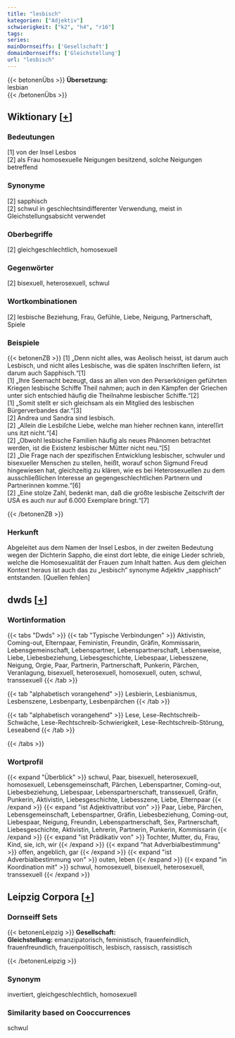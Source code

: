 ```yaml
---
title: "lesbisch"
kategorien: ["Adjektiv"]
schwierigkeit: ["k2", "h4", "r16"]
tags:
series:
mainDornseiffs: ['Gesellschaft']
domainDornseiffs: ['Gleichstellung']
url: "lesbisch"
---
```


{{< betonenÜbs >}}
**Übersetzung:**  
lesbian  
{{< /betonenÜbs >}}

## Wiktionary [[+](https://de.wiktionary.org/wiki/lesbisch)]

### Bedeutungen
[1] von der Insel Lesbos  
[2] als Frau homosexuelle Neigungen besitzend, solche Neigungen betreffend  

### Synonyme
[2] sapphisch  
[2] schwul in geschlechtsindifferenter Verwendung, meist in Gleichstellungsabsicht verwendet  

### Oberbegriffe
[2] gleichgeschlechtlich, homosexuell  

### Gegenwörter
[2] bisexuell, heterosexuell, schwul  

### Wortkombinationen
[2] lesbische Beziehung, Frau, Gefühle, Liebe, Neigung, Partnerschaft, Spiele  

### Beispiele
{{< betonenZB >}}
[1] „Denn nicht alles, was Aeolisch heisst, ist darum auch Lesbisch, und nicht alles Lesbische, was die späten Inschriften liefern, ist darum auch Sapphisch.“[1]  
[1] „Ihre Seemacht bezeugt, dass an allen von den Perserkönigen geführten Kriegen lesbische Schiffe Theil nahmen; auch in den Kämpfen der Griechen unter sich entschied häufig die Theilnahme lesbischer Schiffe.“[2]  
[1] „Somit stellt er sich gleichsam als ein Mitglied des lesbischen Bürgerverbandes dar.“[3]  
[2] Andrea und Sandra sind lesbisch.  
[2] „Allein die Lesbiſche Liebe, welche man hieher rechnen kann, intereſſirt uns itzt nicht.“[4]  
[2] „Obwohl lesbische Familien häufig als neues Phänomen betrachtet werden, ist die Existenz lesbischer Mütter nicht neu.“[5]  
[2] „Die Frage nach der spezifischen Entwicklung lesbischer, schwuler und bisexueller Menschen zu stellen, heißt, worauf schon Sigmund Freud hingewiesen hat, gleichzeitig zu klären, wie es bei Heterosexuellen zu dem ausschließlichen Interesse an gegengeschlechtlichen Partnern und Partnerinnen komme.“[6]  
[2] „Eine stolze Zahl, bedenkt man, daß die größte lesbische Zeitschrift der USA es auch nur auf 6.000 Exemplare bringt.“[7]  

{{< /betonenZB >}}
### Herkunft
Abgeleitet aus dem Namen der Insel Lesbos, in der zweiten Bedeutung wegen der Dichterin Sappho, die einst dort lebte, die einige Lieder schrieb, welche die Homosexualität der Frauen zum Inhalt hatten. Aus dem gleichen Kontext heraus ist auch das zu „lesbisch“ synonyme Adjektiv „sapphisch“ entstanden. [Quellen fehlen]  



## dwds [[+](https://www.dwds.de/wb/lesbisch)]

### Wortinformation
{{< tabs "Dwds" >}}
{{< tab "Typische Verbindungen" >}}
Aktivistin, Coming-out, Elternpaar, Feministin, Freundin, Gräfin, Kommissarin, Lebensgemeinschaft, Lebenspartner, Lebenspartnerschaft, Lebensweise, Liebe, Liebesbeziehung, Liebesgeschichte, Liebespaar, Liebesszene, Neigung, Orgie, Paar, Partnerin, Partnerschaft, Punkerin, Pärchen, Veranlagung, bisexuell, heterosexuell, homosexuell, outen, schwul, transsexuell
{{< /tab >}}

{{< tab "alphabetisch vorangehend" >}}
Lesbierin, Lesbianismus, Lesbenszene, Lesbenparty, Lesbenpärchen
{{< /tab >}}

{{< tab "alphabetisch vorangehend" >}}
Lese, Lese-Rechtschreib-Schwäche, Lese-Rechtschreib-Schwierigkeit, Lese-Rechtschreib-Störung, Leseabend
{{< /tab >}}

{{< /tabs >}}

### Wortprofil
{{< expand "Überblick" >}} schwul, Paar, bisexuell, heterosexuell, homosexuell, Lebensgemeinschaft, Pärchen, Lebenspartner, Coming-out, Liebesbeziehung, Liebespaar, Lebenspartnerschaft, transsexuell, Gräfin, Punkerin, Aktivistin, Liebesgeschichte, Liebesszene, Liebe, Elternpaar {{< /expand >}}
{{< expand "ist Adjektivattribut von" >}} Paar, Liebe, Pärchen, Lebensgemeinschaft, Lebenspartner, Gräfin, Liebesbeziehung, Coming-out, Liebespaar, Neigung, Freundin, Lebenspartnerschaft, Sex, Partnerschaft, Liebesgeschichte, Aktivistin, Lehrerin, Partnerin, Punkerin, Kommissarin {{< /expand >}}
{{< expand "ist Prädikativ von" >}} Tochter, Mutter, du, Frau, Kind, sie, ich, wir {{< /expand >}}
{{< expand "hat Adverbialbestimmung" >}} offen, angeblich, gar {{< /expand >}}
{{< expand "ist Adverbialbestimmung von" >}} outen, leben {{< /expand >}}
{{< expand "in Koordination mit" >}} schwul, homosexuell, bisexuell, heterosexuell, transsexuell {{< /expand >}}

## Leipzig Corpora [[+](https://corpora.uni-leipzig.de/en/res?word=lesbisch&corpusId=deu_newscrawl-public_2018)]

### Dornseiff Sets
{{< betonenLeipzig >}}
**Gesellschaft:**  
**Gleichstellung:** emanzipatorisch, feministisch, frauenfeindlich, frauenfreundlich, frauenpolitisch, lesbisch, rassisch, rassistisch  

{{< /betonenLeipzig >}}

### Synonym
invertiert, gleichgeschlechtlich, homosexuell


### Similarity based on Cooccurrences
schwul

